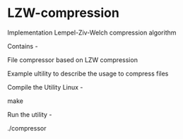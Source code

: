 # LZW-compression
Implementation Lempel-Ziv-Welch compression algorithm


Contains -

File compressor based on LZW compression

Example ultility to describe the usage to compress files


Compile the Utility Linux - 

make


Run the utility -

./compressor
